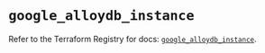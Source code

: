 # `google_alloydb_instance`

Refer to the Terraform Registry for docs: [`google_alloydb_instance`](https://registry.terraform.io/providers/hashicorp/google/5.24.0/docs/resources/alloydb_instance).
